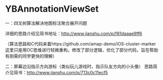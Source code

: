 # YBAnnotationViewSet


一：四叉树算法解决地图标注聚合展开问题  

详细的思路介绍见简书地址：http://www.jianshu.com/p/f81daaae9ff6

（算法思路和C代码来着https://github.com/amap-demo/iOS-cluster-marker    这里只是用OC思维进行轻微重构，修改了部分逻辑，优化了部分代码，旨在帮助有刚需的同学更快的理解）


二：屏幕边沿指示方向游标（类似玩儿游戏时，指示队友方向的小头像）
思路简介见简书：http://www.jianshu.com/p/713c0c11ecf5
